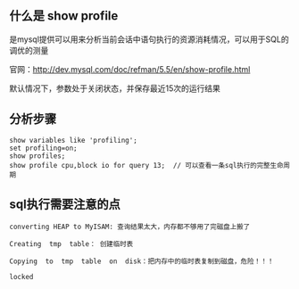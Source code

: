 ## 什么是 show profile

是mysql提供可以用来分析当前会话中语句执行的资源消耗情况，可以用于SQL的调优的测量

官网：http://dev.mysql.com/doc/refman/5.5/en/show-profile.html

默认情况下，参数处于关闭状态，并保存最近15次的运行结果



## 分析步骤

```mysql
show variables like 'profiling';
set profiling=on;
show profiles;
show profile cpu,block io for query 13;  // 可以查看一条sql执行的完整生命周期
```

## sql执行需要注意的点

```mysql
converting HEAP to MyISAM: 查询结果太大，内存都不够用了完磁盘上搬了

Creating  tmp  table： 创建临时表

Copying  to  tmp  table  on  disk：把内存中的临时表复制到磁盘，危险！！！

locked
```

